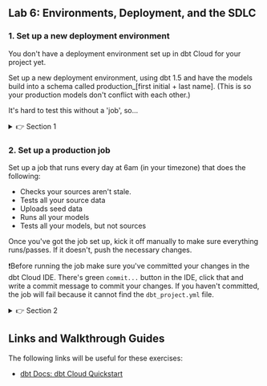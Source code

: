 ## Lab 6: Environments, Deployment, and the SDLC

### 1. Set up a new deployment environment

You don't have a deployment environment set up in dbt Cloud for your project yet.

Set up a new deployment environment, using dbt 1.5 and have the models build into a schema called production_[first initial + last name]. (This is so your production models don't conflict with each other.)

It's hard to test this without a 'job', so...

<details>
  <summary>👉 Section 1</summary>

  (1) Go to the Home section of dbt Cloud

  (2) Make sure you're operating in your project. This will be visible in the top navigation bar. If you're not, change the project.

  (3) You should see a prompt in the middle of the page that says "Your account doesn't have any environments yet. You can create a new one now." Click on the button.

  (4) Fill out all the values in the form. The `name` can be whatever you want. The `type` should be deployment. You'll need to fill out your Snowflake credentials at the bottom. The `schema` should be called production_[first initial + last name]. (This is so your production models don't conflict with each other.)

  (5) Click Save in the top right corner.

</details>

### 2. Set up a production job

Set up a job that runs every day at 6am (in your timezone) that does the following:
* Checks your sources aren't stale.
* Tests all your source data
* Uploads seed data
* Runs all your models
* Tests all your models, but not sources

Once you've got the job set up, kick it off manually to make sure everything runs/passes. If it doesn't, push the necessary changes.

❗Before running the job make sure you've committed your changes in the dbt Cloud IDE. There's green `commit...` button in the IDE, click that and write a commit message to commit your changes. If you haven't committed, the job will fail because it cannot find the `dbt_project.yml` file.

<details>
  <summary>👉 Section 2</summary>

  (1) After the prior step, you'll likely have be brough the the homepage for your environment. Click 'New Job' to the right of the screen. If you don't see that buttom, you can go to Jobs in the top left corner menu and create it from there.

  (2) Fill out the page with the necessary information. Your job can be called whatever you would like. Choose the environment you created in the prior step. The `target name` should be `prod`. Add all of the following commands in sequence: `dbt test -s source:*`, `dbt seed`, `dbt run`, and `dbt test --exclude source:*`.

  (3) Change the schedule at the bottom to run at exactly 6am in your timezone. Note that the input is in UTC.

  (4) Save your job and, from the next screen, click 'Run Now' to ensure it's working correctly.
</details>

## Links and Walkthrough Guides

The following links will be useful for these exercises:

* [dbt Docs: dbt Cloud Quickstart](https://docs.getdbt.com/docs/dbt-cloud/cloud-quickstart)
